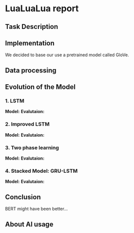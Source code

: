 # LuaLuaLua report
 
## Task Description


## Implementation
We decided to base our use a pretrained model called GloVe. 

## Data processing

## Evolution of the Model
### 1. LSTM 
**Model:**
**Evalutaion:**

### 2. Improved LSTM
**Model:**
**Evalutaion:**

### 3. Two phase learning
**Model:**
**Evalutaion:**

### 4. Stacked Model: GRU-LSTM
**Model:**
**Evalutaion:**


## Conclusion
BERT might have been better...

## About AI usage
